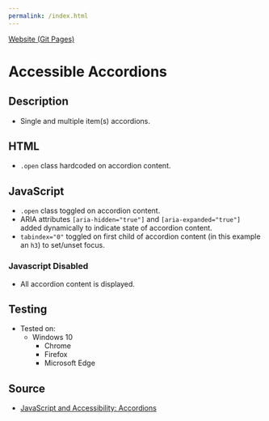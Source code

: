 ```yaml
---
permalink: /index.html
---
```


[Website (Git Pages)](https://chrisnajman.github.io/accessible-accordions)

# Accessible Accordions

## Description

- Single and multiple item(s) accordions.

## HTML

- `.open` class hardcoded on accordion content.

## JavaScript

- `.open` class toggled on accordion content.
- ARIA attributes `[aria-hidden="true"]` and `[aria-expanded="true"]` added dynamically to indicate state of accordion content.
- `tabindex="0"` toggled on first child of accordion content (in this example an `h3`) to set/unset focus.

### Javascript Disabled

- All accordion content is displayed.

## Testing

- Tested on:
  - Windows 10
    - Chrome
    - Firefox
    - Microsoft Edge

## Source

- [JavaScript and Accessibility: Accordions](https://www.a11ywithlindsey.com/blog/javascript-accessibility-accordions)
